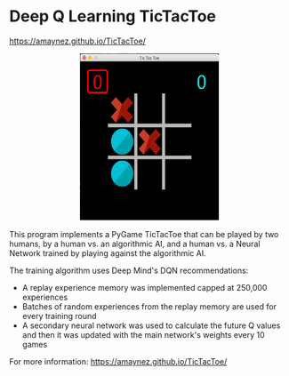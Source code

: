 # Deep Q Learning TicTacToe
https://amaynez.github.io/TicTacToe/

<center><a href="https://amaynez.github.io/TicTacToe/"><img src='Game_Screen.png' width="250" height="300"></a></center>

This program implements a PyGame TicTacToe that can be played by two humans, by a human vs. an algorithmic AI, and a human vs. a Neural Network trained by playing against the algorithmic AI.

The training algorithm uses Deep Mind's DQN recommendations:
- A replay experience memory was implemented capped at 250,000 experiences
- Batches of random experiences from the replay memory are used for every training round
- A secondary neural network was used to calculate the future Q values and then it was updated with the main network's weights every 10 games

For more information: https://amaynez.github.io/TicTacToe/
